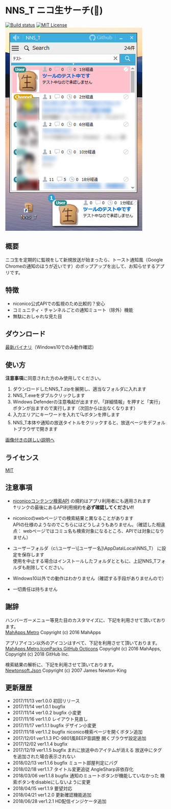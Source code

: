 ﻿# NNS_T ニコ生サーチ(🍞)
[![Build status](https://ci.appveyor.com/api/projects/status/rjdt756hw6l8ragb/branch/master?svg=true)](https://ci.appveyor.com/project/TN8001/nns-t/branch/master)
[![MIT License](http://img.shields.io/badge/license-MIT-blue.svg)](LICENSE)  
![アプリスクリーンショット](AppImage.png)
## 概要
ニコ生を定期的に監視をして新規放送が始まったら、トースト通知風（Google Chromeの通知のほうが近いです）のポップアップを出して、お知らせするアプリです。
## 特徴
* niconico公式APIでの監視のため比較的？安心
* コミュニティ・チャンネルごとの通知ミュート（除外）機能
* 無駄におしゃれな見た目
## ダウンロード
[最新バイナリ](/../../releases/download/v1.2.0/NNS_T.zip)（Windows10でのみ動作確認）
## 使い方
**注意事項**に同意された方のみ使用してください。
1. ダウンロードしたNNS_T.zipを展開し、適当なフォルダに入れます
2. NNS_T.exeをダブルクリックします
3. Windows Defenderの注意喚起が出ますが、「詳細情報」を押すと「実行」ボタンが出ますので実行します（次回からは出なくなります）
4. 入力エリアにキーワードを入れて🔍ボタンを押します
5. NNS_T本体や通知の放送タイトルをクリックすると、放送ページをデフォルトブラウザで開きます

[画像付きの詳しい説明へ](/../../wiki)
## ライセンス
[MIT](LICENSE)
## 注意事項
* [niconicoコンテンツ検索API](http://site.nicovideo.jp/search-api-docs/search.html)
の規約はアプリ利用者にも適用されます  
↑リンクの最後にあるAPI利用規約を**必ず確認してください!!**
* niconicoのwebページでの検索結果と異なることがあります  
APIの仕様のようなのでこちらにはどうしようもありません。（確認した相違点： webページではコミュ名も検索対象になるところ、APIでは対象になりません）

* ユーザーフォルダ（c:\ユーザー\\[ユーザー名]\AppData\Local\NNS_T）
に設定を保存します  
使用を中止する場合はインストールしたフォルダとともに、上記NNS_Tフォルダも削除してください。
* Windows10以外での動作はわかりません（確認する手段がありませんので）
* 一切責任は持ちません
## 謝辞
ハンバーガーメニュー等見た目のカスタマイズに、下記を利用させて頂いております。  
[MahApps.Metro](https://github.com/MahApps/MahApps.Metro) Copyright (c) 2016 MahApps

アプリアイコン以外のアイコンはすべて、下記を利用させて頂いております。  
[MahApps.Metro.IconPacks GitHub Octicons](https://github.com/MahApps/MahApps.Metro.IconPacks) Copyright (c) 2016 MahApps, Copyright (c) 2018 GitHub Inc.

検索結果の解析に、下記を利用させて頂いております。  
[Newtonsoft.Json](https://www.newtonsoft.com/json) Copyright (c) 2007 James Newton-King

## 更新履歴
* 2017/11/13 ver1.0.0 初回リリース
* 2017/11/14 ver1.0.1 bugfix
* 2017/11/14 ver1.0.2 bugfix 小変更
* 2017/11/16 ver1.1.0 レイアウト見直し
* 2017/11/17 ver1.1.1 bugfix デザイン小変更
* 2017/11/18 ver1.1.2 bugfix niconico検索ページを開くボタン追加
* 2017/12/01 ver1.1.3 PC-9801風BEEP音調整 開くブラウザ設定追加
* 2017/12/02 ver1.1.4 bugfix
* 2017/12/19 ver1.1.5 bugfix まれに放送中のアイテムが消える 放送中にタグを追加された場合表示されない
* 2018/02/13 ver1.1.6 bugfix ミュート部屋判定にバグ
* 2018/02/18 ver1.1.7 タイトル変更追従 AngleSharp非依存化
* 2018/03/06 ver1.1.8 bugfix 通知のミュートボタンが機能していなかった 検索ボタンをdisableにしないように変更
* 2018/04/15 ver1.1.9 要望対応
* 2018/04/21 ver1.2.0 更新確認機能追加
* 2018/06/28 ver1.2.1 HD配信インジケータ追加

